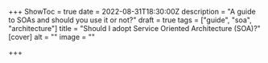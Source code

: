 +++
ShowToc = true
date = 2022-08-31T18:30:00Z
description = "A guide to SOAs and should you use it or not?"
draft = true
tags = ["guide", "soa", "architecture"]
title = "Should I adopt Service Oriented Architecture (SOA)?"
[cover]
alt = ""
image = ""

+++
# 